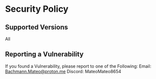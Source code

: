 # Security Policy

## Supported Versions

All

## Reporting a Vulnerability

If you found a Vulnerability, please report to one of the Following:
Email: Bachmann.Mateo@proton.me
Discord: MateoMateo8654
